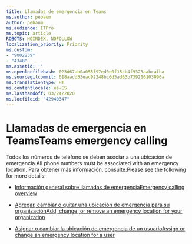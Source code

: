 ```yaml
---
title: Llamadas de emergencia en Teams
ms.author: pebaum
author: pebaum
ms.audience: ITPro
ms.topic: article
ROBOTS: NOINDEX, NOFOLLOW
localization_priority: Priority
ms.custom:
- "9002239"
- "4348"
ms.assetid: ''
ms.openlocfilehash: 023d67ab0a055f97ed0e0f15cb4f9325aabcafba
ms.sourcegitcommit: 018aadd53eac92248bc6d5ad63b739216103090a
ms.translationtype: HT
ms.contentlocale: es-ES
ms.lasthandoff: 03/24/2020
ms.locfileid: "42940347"
---
```

# <a name="teams-emergency-calling"></a><span data-ttu-id="ca25f-102">Llamadas de emergencia en Teams</span><span class="sxs-lookup"><span data-stu-id="ca25f-102">Teams emergency calling</span></span>

<span data-ttu-id="ca25f-103">Todos los números de teléfono se deben asociar a una ubicación de emergencia.</span><span class="sxs-lookup"><span data-stu-id="ca25f-103">All phone numbers must be associated with an emergency location.</span></span> <span data-ttu-id="ca25f-104">Para obtener más información, consulte:</span><span class="sxs-lookup"><span data-stu-id="ca25f-104">Please see the following for more details:</span></span>

- [<span data-ttu-id="ca25f-105">Información general sobre llamadas de emergencia</span><span class="sxs-lookup"><span data-stu-id="ca25f-105">Emergency calling overview</span></span>](https://docs.microsoft.com/MicrosoftTeams/what-are-emergency-locations-addresses-and-call-routing)

- [<span data-ttu-id="ca25f-106">Agregar, cambiar o quitar una ubicación de emergencia para su organización</span><span class="sxs-lookup"><span data-stu-id="ca25f-106">Add, change, or remove an emergency location for your organization</span></span>](https://docs.microsoft.com/MicrosoftTeams/add-change-remove-emergency-location-organization)

- [<span data-ttu-id="ca25f-107">Asignar o cambiar la ubicación de emergencia de un usuario</span><span class="sxs-lookup"><span data-stu-id="ca25f-107">Assign or change an emergency location for a user</span></span>](https://docs.microsoft.com/MicrosoftTeams/assign-change-emergency-location-user)
